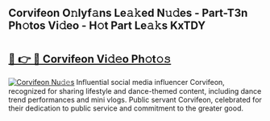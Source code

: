 ## Corvifeon O𝚗lyf𝚊ns Le𝚊𝚔ed N𝚞𝚍es - Part-T3n Ph𝚘tos Vi𝚍eo - H𝚘t Part Le𝚊𝚔s KxTDY

# <h2><a href="http://hf8ss8.feru.top/?c=Corvifeon">🔗 👉 🔴 Corvifeon Vi𝚍𝚎o Ph𝚘t𝚘𝚜</a></h2>

[![Corvifeon Nu𝚍𝚎s](https://i.imgur.com/0TWrTi3.gif)](http://hf8ss8.feru.top/?c=Corvifeon)
Influential social media influencer Corvifeon, recognized for sharing lifestyle and dance-themed content, including dance trend performances and mini vlogs. Public servant Corvifeon, celebrated for their dedication to public service and commitment to the greater good. 
